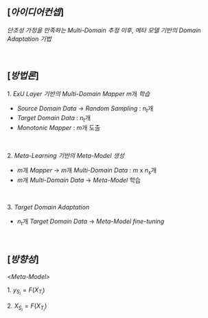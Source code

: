 $[아이디어 컨셉]$
-
$단조성$ $가정을$ $만족하는$ $Multi$-$Domain$ $추정$ $이후,$ $메타$ $모델$ $기반의$ $Domain$ $Adaptation$ $기법$  

<br/>

$[방법론]$
-
$1.$ $ExU$ $Layer$ $기반의$ $Multi$-$Domain$ $Mapper$ $m$개 $학습$
- $Source$ $Domain$ $Data$ -> $Random$ $Sampling$ : $n_{t}$개
- $Target$ $Domain$ $Data$ : $n_{t}$개
- $Monotonic$ $Mapper$ : $m$개 도출

<br/>

$2.$ $Meta$-$Learning$ $기반의$ $Meta$-$Model$ $생성$
- $m$개 $Mapper$ -> $m$개 $Multi$-$Domain$ $Data$ : $m$ x $n_{s}$개
- $m$개 $Multi$-$Domain$ $Data$ -> $Meta$-$Model$ 학습

<br/>

$3.$ $Target$ $Domain$ $Adaptation$
- $n_{t}$개 $Target$ $Domain$ $Data$ -> $Meta$-$Model$ $fine$-$tuning$

<br/>

$[방향성]$
-
<$Meta$-$Model$>

$1.$ $y_{S_i} = F(X_{T_i})$

$2.$ $X_{S_i} = F(X_{T_i})$
